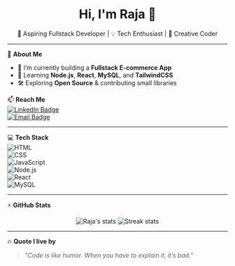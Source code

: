 <h1 align="center">Hi, I'm Raja 👑</h1>
<p align="center">
  🚀 Aspiring Fullstack Developer | 💡 Tech Enthusiast | 🎨 Creative Coder
</p>

---

🌟 **About Me**  
- 🔭 I’m currently building a **Fullstack E-commerce App**  
- 🌱 Learning **Node.js**, **React**, **MySQL**, and **TailwindCSS**  
- 🛠️ Exploring **Open Source** & contributing small libraries  

📫 **Reach Me**  
[![LinkedIn Badge](https://img.shields.io/badge/-LinkedIn-blue?style=flat&logo=linkedin)](https://www.linkedin.com/in/raja-gustav-akbar-hidayatullah-6b507b322/)  
[![Email Badge](https://img.shields.io/badge/-Email-red?style=flat&logo=gmail)](rjagstvz28@gmail.com)

---

💻 **Tech Stack**  
![HTML](https://img.shields.io/badge/-HTML5-E34F26?style=flat&logo=html5&logoColor=white)  
![CSS](https://img.shields.io/badge/-CSS3-1572B6?style=flat&logo=css3)  
![JavaScript](https://img.shields.io/badge/-JavaScript-F7DF1E?style=flat&logo=javascript&logoColor=black)  
![Node.js](https://img.shields.io/badge/-Node.js-339933?style=flat&logo=node.js&logoColor=white)  
![React](https://img.shields.io/badge/-React-61DAFB?style=flat&logo=react&logoColor=black)  
![MySQL](https://img.shields.io/badge/-MySQL-4479A1?style=flat&logo=mysql&logoColor=white)

---

⚡ **GitHub Stats**

<p align="center">
  <img src="https://github-readme-stats.vercel.app/api?username=USERNAME&show_icons=true&theme=radical" alt="Raja's stats"/>
  <img src="https://github-readme-streak-stats.herokuapp.com/?user=USERNAME&theme=radical" alt="Streak stats"/>
</p>

---

🔥 **Quote I live by**  
> *"Code is like humor. When you have to explain it, it’s bad."* 
